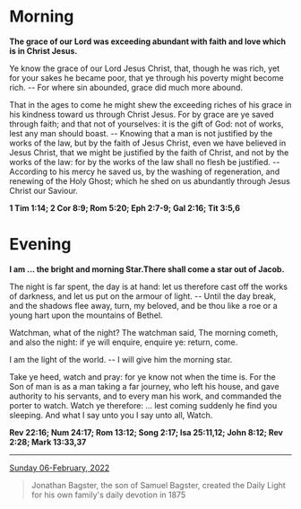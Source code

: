 # Morning

**The grace of our Lord was exceeding abundant with faith and love which is in Christ Jesus.**
 
Ye know the grace of our Lord Jesus Christ, that, though he was rich, yet for your sakes he became poor, that ye through his poverty might become rich. -- For where sin abounded, grace did much more abound.
 
That in the ages to come he might shew the exceeding riches of his grace in his kindness toward us through Christ Jesus. For by grace are ye saved through faith; and that not of yourselves: it is the gift of God: not of works, lest any man should boast. -- Knowing that a man is not justified by the works of the law, but by the faith of Jesus Christ, even we have believed in Jesus Christ, that we might be justified by the faith of Christ, and not by the works of the law: for by the works of the law shall no flesh be justified. -- According to his mercy he saved us, by the washing of regeneration, and renewing of the Holy Ghost; which he shed on us abundantly through Jesus Christ our Saviour.  

**1 Tim 1:14; 2 Cor 8:9; Rom 5:20; Eph 2:7-9; Gal 2:16; Tit 3:5,6**

# Evening

**I am ... the bright and morning Star.There shall come a star out of Jacob.**
 
The night is far spent, the day is at hand: let us therefore cast off the works of darkness, and let us put on the armour of light. -- Until the day break, and the shadows flee away, turn, my beloved, and be thou like a roe or a young hart upon the mountains of Bethel.
 
Watchman, what of the night? The watchman said, The morning cometh, and also the night: if ye will enquire, enquire ye: return, come.
 
I am the light of the world. -- I will give him the morning star.
 
Take ye heed, watch and pray: for ye know not when the time is. For the Son of man is as a man taking a far journey, who left his house, and gave authority to his servants, and to every man his work, and commanded the porter to watch. Watch ye therefore: ... lest coming suddenly he find you sleeping. And what I say unto you I say unto all, Watch.  

**Rev 22:16; Num 24:17; Rom 13:12; Song 2:17; Isa 25:11,12; John 8:12; Rev 2:28; Mark 13:33,37**

---

[Sunday 06-February, 2022](https://t.me/s/daily_light)

> Jonathan Bagster, the son of Samuel Bagster, created the Daily Light for his own family's daily devotion in 1875

